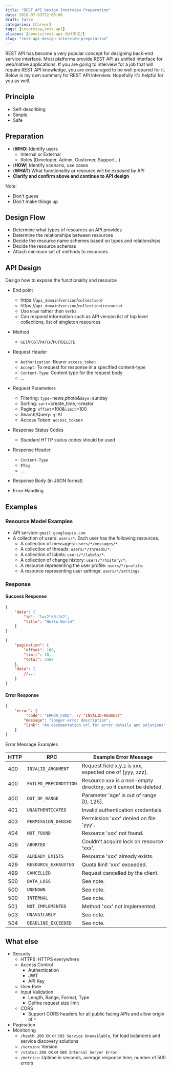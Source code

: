 ```yaml
---
title: "REST API Design Interview Preparation"
date: 2018-07-03T22:00:00
draft: false
categories: [Career]
tags: [interview,rest-api]
aliases: [/posts/rest-api-设计面试/]
slug: "rest-api-design-interview-preparation"
---
```


REST API has become a very popular concept for designing back-end service interface. Most platforms provide REST API as unified interface for web/native applications. If you are going to interview for a job that will require REST API knowledge, you are encouraged to be well prepared for it. Below is my own summary for REST API interview. Hopefully it's helpful for you as well.

<!--more-->

## Principle

- Self-describing
- Simple
- Safe

## Preparation

- (**WHO**) Identify users
    - Internal or External
    - Roles (Developer, Admin, Customer, Support...)
- (**HOW**) Identify scenario, use cases
- (**WHAT**) What functionality or resource will be exposed by API
- **Clarify and confirm above and continue to API design**

Note:

- Don't guess
- Don't make things up

## Design Flow

- Determine what types of resources an API provides
- Determine the relationships between resources
- Decide the resource name schemes based on types and relationships
- Decide the resource schemas
- Attach minimum set of methods to resources

## API Design

Design how to expose the functionality and resource

- End point

    - https://`api_domain`/`version`/`collection`/
    - https://`api_domain`/`version`/`collection`/`resource`/
    - Use `Noun` rather than `Verbs`
    - Can respond information such as API version list of top level collections, list of singleton resources

- Method

    - `GET`/`POST`/`PATCH`/`PUT`/`DELETE`

- Request Header

    - `Authorization`: Bearer `access_token`
    - `Accept`: To request for response in a specified content-type
    - `Content-Type`: Content type for the request body
    - ...

- Request Parameters

    - Filtering: `type`=news,photo&`days`=sunday
    - Sorting: `sort`=create_time,-creator
    - Paging: `offset`=100&`limit`=100
    - Search/Query: `q`=AI
    - Access Token: `access_token`=

- Response Status Codes

    - Standard HTTP status codes should be used

- Response Header

    - `Content-Type`
    - `ETag`
    - ...

- Response Body (in JSON format)

- Error Handling

## Examples

### Resource Model Examples

- API service: `gmail.googleapis.com`
- A collection of users: `users/*`. Each user has the following resources.
    - A collection of messages: `users/*/messages/*`.
    - A collection of threads: `users/*/threads/*`.
    - A collection of labels: `users/*/labels/*`.
    - A collection of change history: `users/*/history/*`.
    - A resource representing the user profile: `users/*/profile`.
    - A resource representing user settings: `users/*/settings`.

### Response

#### Success Response

```json
{
    "data": {
        "id": "lwj2lk3jlk2",
        "title": "Hello World"
    }
}
```

```json
{
    "pagination": {
        "offset": 100,
        "limit": 10,
        "total": 3464
    },
    "data": {
        //...
    }
}
```

#### Error Response

```json
{
    "error": {
         "code": "ERROR_CODE", // "INVALID-REQUEST"
        "message": "longer error description",
        "link": "An documentation url for error details and solutions"
    }
}
```

Error Message Examples

| HTTP | RPC                   | Example Error Message                                        |
| ---- | --------------------- | ------------------------------------------------------------ |
| 400  | `INVALID_ARGUMENT`    | Request field x.y.z is xxx, expected one of [yyy, zzz].      |
| 400  | `FAILED_PRECONDITION` | Resource xxx is a non-empty directory, so it cannot be deleted. |
| 400  | `OUT_OF_RANGE`        | Parameter 'age' is out of range [0, 125].                    |
| 401  | `UNAUTHENTICATED`     | Invalid authentication credentials.                          |
| 403  | `PERMISSION_DENIED`   | Permission 'xxx' denied on file 'yyy'.                       |
| 404  | `NOT_FOUND`           | Resource 'xxx' not found.                                    |
| 409  | `ABORTED`             | Couldn’t acquire lock on resource ‘xxx’.                     |
| 409  | `ALREADY_EXISTS`      | Resource 'xxx' already exists.                               |
| 429  | `RESOURCE_EXHAUSTED`  | Quota limit 'xxx' exceeded.                                  |
| 499  | `CANCELLED`           | Request cancelled by the client.                             |
| 500  | `DATA_LOSS`           | See note.                                                    |
| 500  | `UNKNOWN`             | See note.                                                    |
| 500  | `INTERNAL`            | See note.                                                    |
| 501  | `NOT_IMPLEMENTED`     | Method 'xxx' not implemented.                                |
| 503  | `UNAVAILABLE`         | See note.                                                    |
| 504  | `DEADLINE_EXCEEDED`   | See note.                                                    |

## What else

- Security
    - HTTPS: HTTPS everywhere
    - Access Control
        - Authentication
        - JWT
        - API Key
    - User Role
    - Input Validation
        - Length, Range, Format, Type
        - Define request size limit
    - CORS
        - Support CORS headers for all public facing APIs and allow origin of `*`
- Pagination
- Monitoring
    - `/heath`: `200 OK` or `503 Service Unavailable`, for load balancers and service discovery solutions
    - `/version`: Version
    - `/status`: `200 OK` or `500 Internal Server Error`
    - `/metrics`: Uptime in seconds, average response time, number of 500 errors